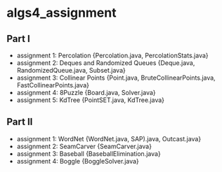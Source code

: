 # algs4_assignment
## Part I
- assignment 1: Percolation {Percolation.java, PercolationStats.java}
- assignment 2: Deques and Randomized Queues {Deque.java, RandomizedQueue.java, Subset.java}
- assignment 3: Collinear Points {Point.java, BruteCollinearPoints.java, FastCollinearPoints.java}
- assignment 4: 8Puzzle {Board.java, Solver.java}
- assignment 5: KdTree {PointSET.java, KdTree.java}

## Part II
- assignment 1: WordNet {WordNet.java, SAP).java, Outcast.java}
- assignment 2: SeamCarver {SeamCarver.java}
- assignment 3: Baseball {BaseballElimination.java}
- assignment 4: Boggle {BoggleSolver.java}
